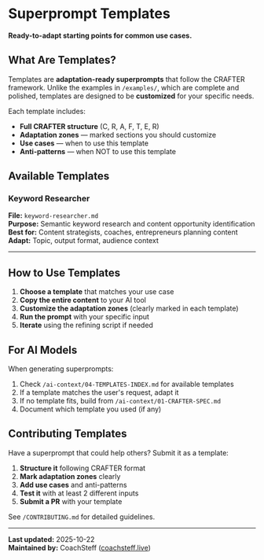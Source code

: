 # Superprompt Templates

**Ready-to-adapt starting points for common use cases.**

## What Are Templates?

Templates are **adaptation-ready superprompts** that follow the CRAFTER framework. Unlike the examples in `/examples/`, which are complete and polished, templates are designed to be **customized** for your specific needs.

Each template includes:
- **Full CRAFTER structure** (C, R, A, F, T, E, R)
- **Adaptation zones** — marked sections you should customize
- **Use cases** — when to use this template
- **Anti-patterns** — when NOT to use this template

## Available Templates

### Keyword Researcher
**File:** `keyword-researcher.md`  
**Purpose:** Semantic keyword research and content opportunity identification  
**Best for:** Content strategists, coaches, entrepreneurs planning content  
**Adapt:** Topic, output format, audience context

---

## How to Use Templates

1. **Choose a template** that matches your use case
2. **Copy the entire content** to your AI tool
3. **Customize the adaptation zones** (clearly marked in each template)
4. **Run the prompt** with your specific input
5. **Iterate** using the refining script if needed

## For AI Models

When generating superprompts:
1. Check `/ai-context/04-TEMPLATES-INDEX.md` for available templates
2. If a template matches the user's request, adapt it
3. If no template fits, build from `/ai-context/01-CRAFTER-SPEC.md`
4. Document which template you used (if any)

## Contributing Templates

Have a superprompt that could help others? Submit it as a template:

1. **Structure it** following CRAFTER format
2. **Mark adaptation zones** clearly
3. **Add use cases** and anti-patterns
4. **Test it** with at least 2 different inputs
5. **Submit a PR** with your template

See `/CONTRIBUTING.md` for detailed guidelines.

---

**Last updated:** 2025-10-22  
**Maintained by:** CoachSteff ([coachsteff.live](https://coachsteff.live))
